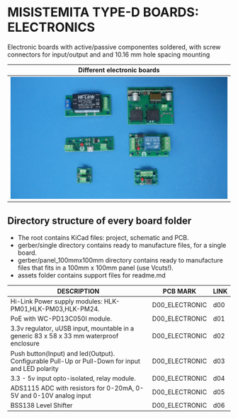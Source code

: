 
# MISISTEMITA TYPE-D BOARDS: ELECTRONICS


Electronic boards with active/passive componentes soldered, with screw connectors for input/output and and 10.16 mm hole spacing mounting

Different electronic boards                                                         |
------------------------------------------------------------------------------------|
![](/d-electronics/assets/img/electronic-boards.jpg)|

## Directory structure of every board folder

* The root contains KiCad files: project, schematic and PCB.
* gerber/single directory contains ready to manufacture files, for a single board.
* gerber/panel_100mmx100mm directory contains ready to manufacture files that fits in a 100mm x 100mm panel (use Vcuts!).
* assets folder contains support files for readme.md

| DESCRIPTION                                                                                        | PCB MARK       | LINK                                     
|----------------------------------------------------------------------------------------------------|----------------|------
| Hi-Link Power supply modules: HLK-PM01,HLK-PM03,HLK-PM24.                                          | D00_ELECTRONIC | d00
| PoE with WC-PD13C050I module.                                                                      | D00_ELECTRONIC | d01
| 3.3v regulator, uUSB input, mountable in a generic 83 x 58 x 33 mm waterproof enclosure            | D00_ELECTRONIC | d02
| Push button(Input) and led(Output). Configurable Pull-Up or Pull-Down for input and LED polarity   | D00_ELECTRONIC | d03
| 3.3 - 5v input opto-isolated, relay module.                                                        | D00_ELECTRONIC | d04
| ADS1115 ADC with resistors for 0-20mA, 0-5V and 0-10V analog input                                 | D00_ELECTRONIC | d05
| BSS138 Level Shifter                                                                               | D00_ELECTRONIC | d06

